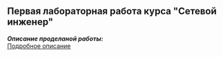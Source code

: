## Первая лабораторная работа курса "Сетевой инженер"  

___Описание проделаной работы:___  
[Подробное описание](1st_lab_description.md)  


